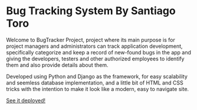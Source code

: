 
# Bug Tracking System By Santiago Toro



Welcome to BugTracker Project, project where its main purpose is for project managers and administrators can track application development, specifically categorize and keep a record of new-found bugs in the app and giving the developers, testers and other authorized employees to identify them and also provide details about them.

Developed using Python and Django as the framework, for easy scalability and seemless database implementation, and a little bit of HTML and CSS tricks with the intention to make it look like a modern, easy to navigate site. 

[See it deployed!](https://buglogsystem.herokuapp.com/)
